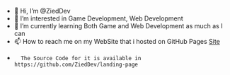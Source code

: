 - 👋 Hi, I’m @ZiedDev
- 👀 I’m interested in Game Development, Web Development 
- 🌱 I’m currently learning Both Game and Web Development as much as I can
- 📫 How to reach me on my WebSite that i hosted on GitHub Pages [Site](https://zieddev.github.io/ZiedDevSite/)
-       The Source Code for it is available in https://github.com/ZiedDev/landing-page

<!---
ZiedDev/ZiedDev is a ✨ special ✨ repository because its `README.md` (this file) appears on your GitHub profile.
You can click the Preview link to take a look at your changes.
--->
